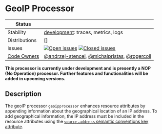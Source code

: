 # GeoIP Processor

<!-- status autogenerated section -->
| Status        |           |
| ------------- |-----------|
| Stability     | [development]: traces, metrics, logs   |
| Distributions | [] |
| Issues        | [![Open issues](https://img.shields.io/github/issues-search/open-telemetry/opentelemetry-collector-contrib?query=is%3Aissue%20is%3Aopen%20label%3Aprocessor%2Fgeoip%20&label=open&color=orange&logo=opentelemetry)](https://github.com/open-telemetry/opentelemetry-collector-contrib/issues?q=is%3Aopen+is%3Aissue+label%3Aprocessor%2Fgeoip) [![Closed issues](https://img.shields.io/github/issues-search/open-telemetry/opentelemetry-collector-contrib?query=is%3Aissue%20is%3Aclosed%20label%3Aprocessor%2Fgeoip%20&label=closed&color=blue&logo=opentelemetry)](https://github.com/open-telemetry/opentelemetry-collector-contrib/issues?q=is%3Aclosed+is%3Aissue+label%3Aprocessor%2Fgeoip) |
| [Code Owners](https://github.com/open-telemetry/opentelemetry-collector-contrib/blob/main/CONTRIBUTING.md#becoming-a-code-owner)    | [@andrzej-stencel](https://www.github.com/andrzej-stencel), [@michalpristas](https://www.github.com/michalpristas), [@rogercoll](https://www.github.com/rogercoll) |

[development]: https://github.com/open-telemetry/opentelemetry-collector#development
<!-- end autogenerated section -->

**This processor is currently under development and is presently a NOP (No Operation) processor. Further features and functionalities will be added in upcoming versions.**

## Description

The geoIP processor `geoipprocessor` enhances resource attributes by appending information about the geographical location of an IP address. To add geographical information, the IP address must be included in the resource attributes using the [`source.address` semantic conventions key attribute](https://github.com/open-telemetry/semantic-conventions/blob/v1.26.0/docs/general/attributes.md#source).
